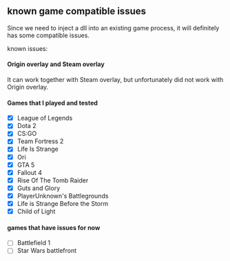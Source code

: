 ## known game compatible issues

Since we need to inject a dll into an existing game process, it will definitely has some compatible issues.

known issues:

#### Origin overlay and Steam overlay

It can work together with Steam overlay, but unfortunately did not work with Origin overlay.

#### Games that I played and tested

-   [x] League of Legends
-   [x] Dota 2
-   [x] CS:GO
-   [x] Team Fortress 2
-   [x] Life Is Strange
-   [x] Ori
-   [x] GTA 5
-   [x] Fallout 4
-   [x] Rise Of The Tomb Raider
-   [x] Guts and Glory
-   [x] PlayerUnknown's Battlegrounds
-   [x] Life is Strange Before the Storm
-   [x] Child of Light

#### games that have issues for now

-   [ ] Battlefield 1
-   [ ] Star Wars battlefront

